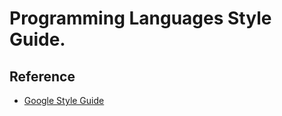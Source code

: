 Programming Languages Style Guide.
==========


## Reference
  * [Google Style Guide](http://google-styleguide.googlecode.com/svn/trunk/)
